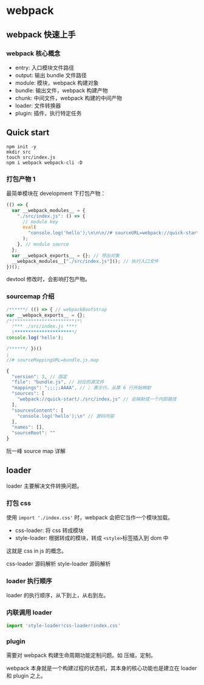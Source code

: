 # webpack

## webpack 快速上手

### webpack 核心概念

- entry: 入口模块文件路径
- output: 输出 bundle 文件路径
- module: 模块，webpack 构建对象
- bundle: 输出文件，webpack 构建产物
- chunk: 中间文件，webpack 构建的中间产物
- loader: 文件转换器
- plugin: 插件，执行特定任务

## Quick start

```
npm init -y
mkdir src
touch src/index.js
npm i webpack webpack-cli -D
```

### 打包产物 1

最简单模块在 development 下打包产物：

```js
(() => {
  var __webpack_modules__ = {
    "./src/index.js": () => {
      // module key
      eval(
        "console.log('hello');\n\n\n//# sourceURL=webpack://quick-start/./src/index.js?"
      );
    }, // module source
  };
  var __webpack_exports__ = {}; // 导出对象
  __webpack_modules__["./src/index.js"](); // 执行入口文件
})();
```

devtool 修改时，会影响打包产物。

### sourcemap 介绍

```js
/******/ (() => { // webpackBootstrap
var __webpack_exports__ = {};
/*!**********************!*\
  !*** ./src/index.js ***!
  \**********************/
console.log('hello');

/******/ })()
;
//# sourceMappingURL=bundle.js.map
```

```js
{
  "version": 3, // 固定
  "file": "bundle.js", // 对应的源文件
  "mappings": ";;;;;AAAA", // ; 表示行，从第 6 行开始映射
  "sources": [
    "webpack://quick-start/./src/index.js" // 会映射成一个内部路径
  ],
  "sourcesContent": [
    "console.log('hello');\n" // 源码内容
  ],
  "names": [],
  "sourceRoot": ""
}
```

阮一峰 source map 详解

## loader 

loader 主要解决文件转换问题。

### 打包 css

使用 `import './index.css'` 时，webpack 会把它当作一个模块加载。

- css-loader: 将 css 转成模块
- style-loader: 根据转成的模块，转成 `<style>`标签插入到 dom 中

这就是 css in js 的概念。

css-loader 源码解析
style-loader 源码解析

### loader 执行顺序

loader 的执行顺序，从下到上，从右到左。

### 内联调用 loader

```js
import 'style-loader!css-loader!index.css'
```

### plugin

需要对 webpack 构建生命周期功能定制问题。如 压缩，定制。

webpack 本身就是一个构建过程的状态机，其本身的核心功能也是建立在 loader 和 plugin 之上。


